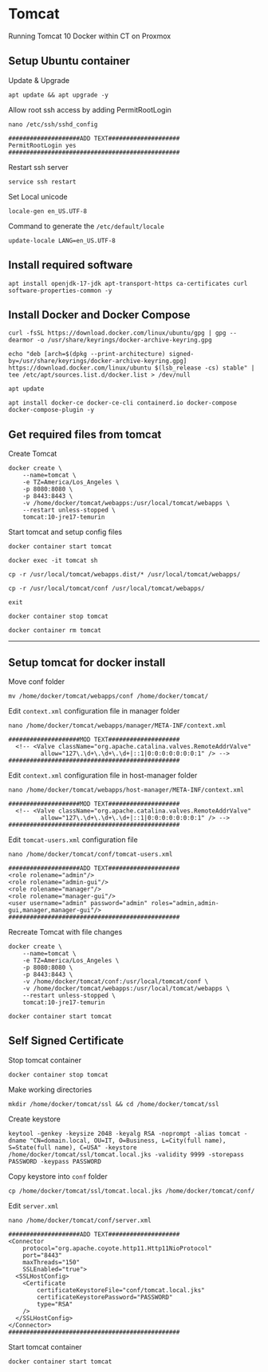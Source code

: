 # Tomcat
Running Tomcat 10 Docker within CT on Proxmox

## Setup Ubuntu container
Update & Upgrade
```
apt update && apt upgrade -y
```
Allow root ssh access by adding PermitRootLogin
```
nano /etc/ssh/sshd_config

####################ADD TEXT####################
PermitRootLogin yes
################################################
```
Restart ssh server
```
service ssh restart
```
Set Local unicode
```
locale-gen en_US.UTF-8
```
Command to generate the ```/etc/default/locale```
```
update-locale LANG=en_US.UTF-8
```
## Install required software
```
apt install openjdk-17-jdk apt-transport-https ca-certificates curl software-properties-common -y
```

## Install Docker and Docker Compose
```
curl -fsSL https://download.docker.com/linux/ubuntu/gpg | gpg --dearmor -o /usr/share/keyrings/docker-archive-keyring.gpg

echo "deb [arch=$(dpkg --print-architecture) signed-by=/usr/share/keyrings/docker-archive-keyring.gpg] https://download.docker.com/linux/ubuntu $(lsb_release -cs) stable" | tee /etc/apt/sources.list.d/docker.list > /dev/null

apt update

apt install docker-ce docker-ce-cli containerd.io docker-compose docker-compose-plugin -y
```



## Get required files from tomcat
Create Tomcat 
```
docker create \
	--name=tomcat \
	-e TZ=America/Los_Angeles \
	-p 8080:8080 \
	-p 8443:8443 \
	-v /home/docker/tomcat/webapps:/usr/local/tomcat/webapps \
	--restart unless-stopped \
	tomcat:10-jre17-temurin
```
	
Start tomcat and setup config files
```
docker container start tomcat

docker exec -it tomcat sh

cp -r /usr/local/tomcat/webapps.dist/* /usr/local/tomcat/webapps/

cp -r /usr/local/tomcat/conf /usr/local/tomcat/webapps/

exit

docker container stop tomcat

docker container rm tomcat
```
---

## Setup tomcat for docker install

Move conf folder
```
mv /home/docker/tomcat/webapps/conf /home/docker/tomcat/
```

Edit ```context.xml``` configuration file in manager folder
```
nano /home/docker/tomcat/webapps/manager/META-INF/context.xml

####################MOD TEXT####################
  <!-- <Valve className="org.apache.catalina.valves.RemoteAddrValve"
         allow="127\.\d+\.\d+\.\d+|::1|0:0:0:0:0:0:0:1" /> -->
################################################
```
Edit ```context.xml``` configuration file in host-manager folder
```
nano /home/docker/tomcat/webapps/host-manager/META-INF/context.xml

####################MOD TEXT####################
  <!-- <Valve className="org.apache.catalina.valves.RemoteAddrValve"
         allow="127\.\d+\.\d+\.\d+|::1|0:0:0:0:0:0:0:1" /> -->
################################################
```

Edit ```tomcat-users.xml``` configuration file
```         
nano /home/docker/tomcat/conf/tomcat-users.xml

####################ADD TEXT####################
<role rolename="admin"/>
<role rolename="admin-gui"/>
<role rolename="manager"/>
<role rolename="manager-gui"/>
<user username="admin" password="admin" roles="admin,admin-gui,manager,manager-gui"/>
################################################
```

Recreate Tomcat with file changes
```
docker create \
	--name=tomcat \
	-e TZ=America/Los_Angeles \
	-p 8080:8080 \
	-p 8443:8443 \
	-v /home/docker/tomcat/conf:/usr/local/tomcat/conf \
	-v /home/docker/tomcat/webapps:/usr/local/tomcat/webapps \
	--restart unless-stopped \
	tomcat:10-jre17-temurin
	
docker container start tomcat
```

## Self Signed Certificate

Stop tomcat container
```
docker container stop tomcat
```

Make working directories
```
mkdir /home/docker/tomcat/ssl && cd /home/docker/tomcat/ssl
```

Create keystore
```
keytool -genkey -keysize 2048 -keyalg RSA -noprompt -alias tomcat -dname "CN=domain.local, OU=IT, O=Business, L=City(full name), S=State(full name), C=USA" -keystore /home/docker/tomcat/ssl/tomcat.local.jks -validity 9999 -storepass PASSWORD -keypass PASSWORD
```

Copy keystore into ```conf``` folder
```
cp /home/docker/tomcat/ssl/tomcat.local.jks /home/docker/tomcat/conf/
```

Edit ```server.xml```
```
nano /home/docker/tomcat/conf/server.xml

####################ADD TEXT####################
<Connector
	protocol="org.apache.coyote.http11.Http11NioProtocol"
	port="8443"
	maxThreads="150"
	SSLEnabled="true">
  <SSLHostConfig>
	<Certificate
		certificateKeystoreFile="conf/tomcat.local.jks"
		certificateKeystorePassword="PASSWORD"
		type="RSA"
	/>
  </SSLHostConfig>
</Connector>
################################################
```

Start tomcat container
```
docker container start tomcat
```

